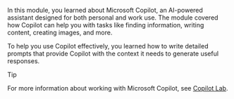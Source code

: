 In this module, you learned about Microsoft Copilot, an AI-powered assistant designed for both personal and work use. The module covered how Copilot can help you with tasks like finding information, writing content, creating images, and more.

To help you use Copilot effectively, you learned how to write detailed prompts that provide Copilot with the context it needs to generate useful responses.

> [!TIP]
> For more information about working with Microsoft Copilot, see [Copilot Lab](https://copilot.cloud.microsoft/prompts).